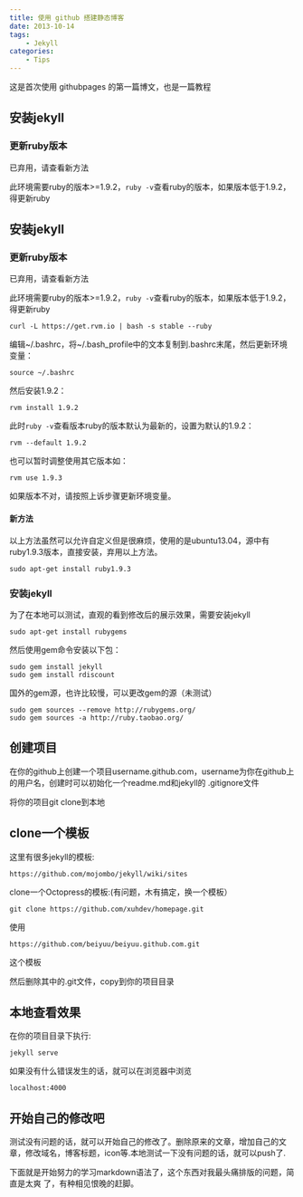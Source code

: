 ```yaml
---
title: 使用 github 搭建静态博客
date: 2013-10-14
tags:
    - Jekyll
categories: 
    - Tips
---
```


这是首次使用 githubpages 的第一篇博文，也是一篇教程

## 安装jekyll

### 更新ruby版本

已弃用，请查看新方法


此环境需要ruby的版本>=1.9.2，`ruby -v`查看ruby的版本，如果版本低于1.9.2，得更新ruby

## 安装jekyll

### 更新ruby版本

已弃用，请查看新方法

<!--more-->

此环境需要ruby的版本>=1.9.2，`ruby -v`查看ruby的版本，如果版本低于1.9.2，得更新ruby

    curl -L https://get.rvm.io | bash -s stable --ruby

编辑~/.bashrc，将~/.bash_profile中的文本复制到.bashrc末尾，然后更新环境变量：

    source ~/.bashrc

然后安装1.9.2：

    rvm install 1.9.2

此时`ruby -v`查看版本ruby的版本默认为最新的，设置为默认的1.9.2：

    rvm --default 1.9.2

也可以暂时调整使用其它版本如：

    rvm use 1.9.3

如果版本不对，请按照上诉步骤更新环境变量。

#### 新方法
以上方法虽然可以允许自定义但是很麻烦，使用的是ubuntu13.04，源中有ruby1.9.3版本，直接安装，弃用以上方法。

    sudo apt-get install ruby1.9.3

### 安装jekyll
为了在本地可以测试，直观的看到修改后的展示效果，需要安装jekyll

    sudo apt-get install rubygems

然后使用gem命令安装以下包：

    sudo gem install jekyll
    sudo gem install rdiscount

国外的gem源，也许比较慢，可以更改gem的源（未测试）

    sudo gem sources --remove http://rubygems.org/
    sudo gem sources -a http://ruby.taobao.org/ 

## 创建项目
在你的github上创建一个项目username.github.com，username为你在github上的用户名，创建时可以初始化一个readme.md和jekyll的
.gitignore文件


将你的项目git clone到本地 

## clone一个模板
这里有很多jekyll的模板:


    https://github.com/mojombo/jekyll/wiki/sites

clone一个Octopress的模板:(有问题，木有搞定，换一个模板）

    git clone https://github.com/xuhdev/homepage.git

使用


    https://github.com/beiyuu/beiyuu.github.com.git


这个模板

然后删除其中的.git文件，copy到你的项目目录 

## 本地查看效果
在你的项目目录下执行:


    jekyll serve

如果没有什么错误发生的话，就可以在浏览器中浏览


    localhost:4000

## 开始自己的修改吧

测试没有问题的话，就可以开始自己的修改了。删除原来的文章，增加自己的文章，修改域名，博客标题，icon等.本地测试一下没有问题的话，就可以push了.

下面就是开始努力的学习markdown语法了，这个东西对我最头痛排版的问题，简直是太爽 了，有种相见恨晚的赶脚。
